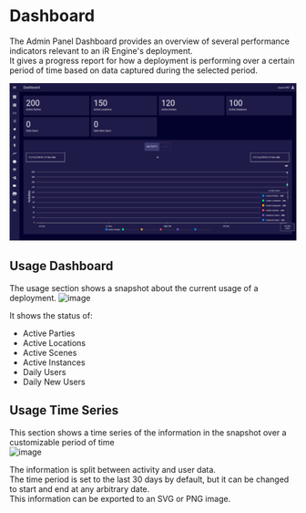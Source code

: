 # Dashboard
The Admin Panel Dashboard provides an overview of several performance indicators relevant to an iR Engine's deployment.  
It gives a progress report for how a deployment is performing over a certain period of time based on data captured during the selected period.

![](./images/dashboard.png)

## Usage Dashboard
The usage section shows a snapshot about the current usage of a deployment.
<img width="1280" alt="image" src="https://github.com/ir-engine/developer-docs/assets/92340542/f0282bf5-36ec-4220-85fa-636ba156689e" />

It shows the status of:
- Active Parties
- Active Locations
- Active Scenes
- Active Instances
- Daily Users
- Daily New Users

## Usage Time Series
This section shows a time series of the information in the snapshot over a customizable period of time  
<img width="1207" alt="image" src="https://github.com/ir-engine/developer-docs/assets/92340542/f623fa0f-72a0-49c8-82e1-51f8ddc7485b" />

The information is split between activity and user data.  
The time period is set to the last 30 days by default, but it can be changed to start and end at any arbitrary date.  
This information can be exported to an SVG or PNG image.  
